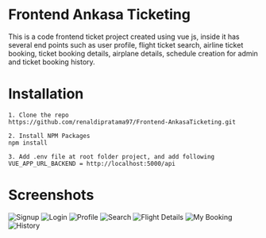 # Frontend Ankasa Ticketing
This is a code frontend ticket project created using vue js, inside it has several end points such as user profile, flight ticket search, airline ticket booking, ticket booking details, airplane details, schedule creation for admin and ticket booking history.

# Installation
```
1. Clone the repo
https://github.com/renaldipratama97/Frontend-AnkasaTicketing.git

2. Install NPM Packages
npm install

3. Add .env file at root folder project, and add following
VUE_APP_URL_BACKEND = http://localhost:5000/api
```
# Screenshots

![Signup](https://user-images.githubusercontent.com/26200397/104165116-882e6180-542b-11eb-97db-0a2055bc234b.png)
![Login](https://user-images.githubusercontent.com/26200397/104165121-895f8e80-542b-11eb-9bd4-879b0cf29399.png)
![Profile](https://user-images.githubusercontent.com/26200397/104165130-8bc1e880-542b-11eb-94ad-0f975da71d22.png)
![Search](https://user-images.githubusercontent.com/26200397/104165140-8c5a7f00-542b-11eb-8f43-605c79e1119a.png)
![Flight Details](https://user-images.githubusercontent.com/26200397/104165148-8d8bac00-542b-11eb-83a8-52aa72f168b7.png)
![My Booking](https://user-images.githubusercontent.com/26200397/104166205-017a8400-542d-11eb-96ed-8cf5c7d9cdb2.png)
![History](https://user-images.githubusercontent.com/26200397/104165156-90869c80-542b-11eb-807b-f2adbe33a9d0.png)

